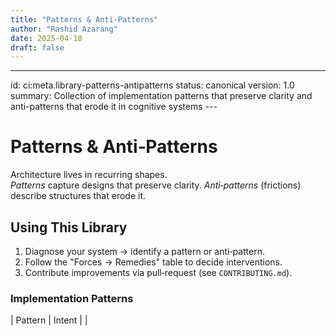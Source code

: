 ```yaml
---
title: "Patterns & Anti‑Patterns"
author: "Rashid Azarang"
date: 2025-04-18
draft: false
---
```


---
id: ci:meta.library-patterns-antipatterns
status: canonical
version: 1.0
summary: Collection of implementation patterns that preserve clarity and anti-patterns that erode it in cognitive systems
---<!-- migrated from knowledge-base repo on 2025-04 -->



# Patterns & Anti‑Patterns

Architecture lives in recurring shapes.  
*Patterns* capture designs that preserve clarity. *Anti‑patterns* (frictions) describe structures that erode it.

## Using This Library
1. Diagnose your system → identify a pattern or anti‑pattern.  
2. Follow the "Forces → Remedies" table to decide interventions.  
3. Contribute improvements via pull‑request (see `CONTRIBUTING.md`).

### Implementation Patterns

| Pattern | Intent |
|